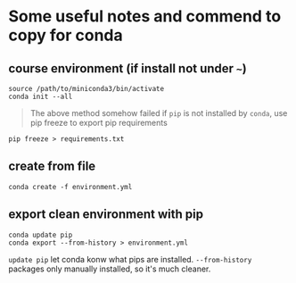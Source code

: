 # Some useful notes and commend to copy for conda

## course environment (if install not under `~`)
```
source /path/to/miniconda3/bin/activate
conda init --all
```

> The above method somehow failed if `pip` is not installed by `conda`, use pip freeze to export pip requirements
```
pip freeze > requirements.txt
```

## create from file 
```
conda create -f environment.yml
```

## export clean environment with pip
```
conda update pip 
conda export --from-history > environment.yml
```

`update pip` let conda konw what pips are installed. `--from-history` packages only manually installed, so it's much cleaner. 

